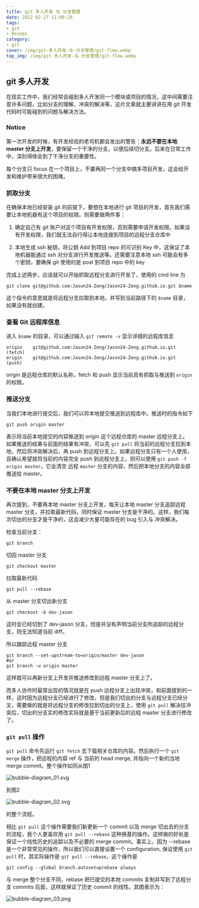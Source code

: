 ```yaml
---
title: git 多人开发 与 分支管理
date: 2022-02-27 11:09:29
tags: 
- git
- Devops
category:
- git
cover: /img/git-多人开发-与-分支管理/git-flow.webp
top_img: /img/git-多人开发-与-分支管理/git-flow.webp
---
```


## git 多人开发

在现实工作中，我们经常会碰到多人开发同一个模块或项目的情况，这中间需要注意许多问题，比如分支的理解，冲突的解决等，这片文章就主要讲讲在用 git 开发代码时可能碰到的问题与解决方法。

### Notice

第一次开发的时候，有开发经验的老司机都会发出的警告：**永远不要在本地 master 分支上开发**，要保留一个干净的分支，以便后续切分支。后来在日常工作中，深刻得体会到了干净分支的重要性。

每个分支只 focus 在一个项目上，不要再同一个分支中搞多项目开发，这会给开发和维护带来很大的困难。

### 抓取分支

在确保本地已经安装 git 的前提下，要想在本地进行 git 项目的开发，首先我们需要让本地机器有这个项目的权限。则需要做两件事：

1. 确定自己有 git 账户对这个项目有开发权限，否则需要申请开发权限。如果没有开发权限，我们就无法自行得让本地连接到项目的远程分支仓库中

2. 本地生成 ssh 秘钥，将公钥 Add 到项目 repo 的可识别 Key 中，这保证了本地机器能通过 ssh 对分支进行开发推送等。还需要注意本地 ssh 可能会有多个密钥，要确保 git 使用的是 post 到项目 repo 中的 key

完成上述两步，应该就可以开始抓取远程分支进行开发了，使用的 cmd line 为

```shell
git clone git@github.com:Jason24-Zeng/Jason24-Zeng.github.io.git $name
```

这个指令的意思就是将远程分支拉取到本地，并写到当前路径下的 `$name` 目录，如果没有就创建。

### 查看 Git 远程库信息

进入 `$name` 的目录，可以通过输入 `git remote -v` 显示详细的远程库信息

```textile
origin    git@github.com:Jason24-Zeng/Jason24-Zeng.github.io.git (fetch)
origin    git@github.com:Jason24-Zeng/Jason24-Zeng.github.io.git (push)
```

origin 是远程仓库的默认名称，fetch 和 push 显示当前具有抓取与推送到 `origin` 的权限。

### 推送分支

当我们本地进行提交后，我们可以将本地提交推送到远程库中。推送时的指令如下

```shell
git push origin master
```

表示将当前本地提交的内容推送到 origin 这个远程仓库的 master 远程分支上。如果推送的结果与前面的结果有冲突，可以先 `git pull` 将当前的远程分支拉到本地，然后将冲突解决后，再 push 到远程分支上。如果远程分支只有一个人使用，且确认希望就将当前的内容完全 push 到远程分支上，则可以使用 `git push -f origin master`，它会清空 远程 `master` 分支的内容，然后把本地分支的内容全部推送给  master。

### 不要在本地 master 分支上开发

再次提到，不要再本地 master 分支上开发，每天让本地 master 分支追踪远程 master 分支，并拉取最新代码，同时保证 master 分支是干净的。这样，我们每次切出的分支才是干净的，这会减少大量可能存在的 bug 引入与 冲突解决。

检查当前分支：

```shell
git branch
```

切回 master 分支

```shell
git checkout master
```

拉取最新代码

```shell
git pull --rebase
```

从 master 分支切出新分支

```shell
git checkout -b dev-jason
```

这时会已经切到了 dev-jason 分支，但是并没有声明当前分支所追踪的远程分支，则无法知道当前 diff。

所以跟踪远程 master 分支

```shell
git branch --set-upstream-to=origin/master dev-jason
#or
git branch -u origin master
```

这样就可以再新分支上开发并推送修改到远程 master 分支上了。

而多人协作时最常出现的情况就是在 push 远程分支上出现冲突，和前面提到的一样，这时因为远程分支已经进行了修改，但是我们切出的分支与远程分支已经分叉，需要做的就是将远程分支的修改拉到切出的分支上，使用 `git pull` 解决往冲突后，切出的分支实的修改实际就是基于当前更新后的远程 master 分支进行修改了。

### `git pull` 操作

`git pull` 命令先运行 `git fetch` 去下载相关仓库的内容。然后执行一个 `git merge` 操作，把远程的内容 ref 与 当前的 head merge, 并指向一个新的当地 merge commit。整个操作如同从图1

![bubble-diagram_01.svg](https://jason24-zeng.github.io/img/git-多人开发-与-分支管理/bubble-diagram_01.svg)

到图2

![bubble-diagram_02.svg](https://jason24-zeng.github.io/img/git-多人开发-与-分支管理/bubble-diagram_02.svg)

的整个流程。

相比 `git pull` 这个操作需要我们新更新一个 commit 以及 merge 切出去的分支的流程，我个人更喜欢用 `git pull --rebase` 这种换基的操作。这样做的好处是保证一个线性历史的追踪以及不必要的 merge commit。事实上，因为 --rebase 是一个非常常见的操作，所以我们可以直接设置一个 configuration, 保证使用 `git pull` 时，其实际操作是 `git pull --rebase`，这个操作是

```shell
git config --global branch.autosetuprebase always
```

与 merge 整个分支不同，rebase 把已提交的本地 commits 复制并写到了远程分支 commits 后面，这样就保证了历史 commit 的线性。其图表示为：

![bubble-diagram_03.png](https://jason24-zeng.github.io/img/git-多人开发-与-分支管理/bubble-diagram_03.png)
